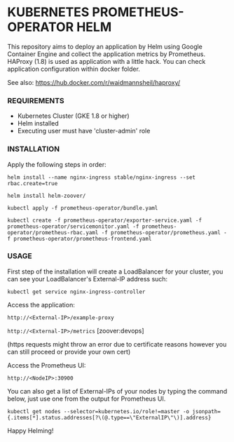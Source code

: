 # KUBERNETES PROMETHEUS-OPERATOR HELM

This repository aims to deploy an application by Helm using Google Container Engine and collect the application metrics by Prometheus. HAProxy (1.8) is used as application with a little hack. You can check application configuration within docker folder.

See also: https://hub.docker.com/r/waidmannsheil/haproxy/

### REQUIREMENTS

- Kubernetes Cluster (GKE 1.8 or higher)
- Helm installed
- Executing user must have 'cluster-admin' role

### INSTALLATION

Apply the following steps in order:

`helm install --name nginx-ingress stable/nginx-ingress --set rbac.create=true`

`helm install helm-zoover/`

`kubectl apply -f prometheus-operator/bundle.yaml`

`kubectl create -f prometheus-operator/exporter-service.yaml -f prometheus-operator/servicemonitor.yaml -f prometheus-operator/prometheus-rbac.yaml -f prometheus-operator/prometheus.yaml -f prometheus-operator/prometheus-frontend.yaml`

### USAGE

First step of the installation will create a LoadBalancer for your cluster, you can see your LoadBalancer's External-IP address such:

`kubectl get service nginx-ingress-controller`

Access the application:

`http://<External-IP>/example-proxy`

`http://<External-IP>/metrics` [zoover:devops]

(https requests might throw an error due to certificate reasons however you can still proceed or provide your own cert)

Access the Prometheus UI:

`http://<NodeIP>:30900`

You can also get a list of External-IPs of your nodes by typing the command below, just use one from the output for Prometheus UI.

`kubectl get nodes --selector=kubernetes.io/role!=master -o jsonpath={.items[*].status.addresses[?\(@.type==\"ExternalIP\"\)].address}`

Happy Helming!
